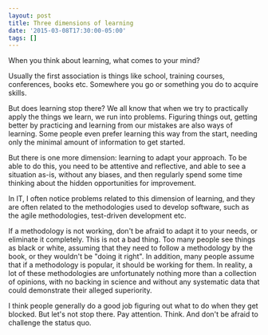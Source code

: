 ```yaml
---
layout: post
title: Three dimensions of learning
date: '2015-03-08T17:30:00-05:00'
tags: []
---
```

When you think about learning, what comes to your mind?

Usually the first association is things like school, training courses, conferences, books etc. Somewhere you go or something you do to acquire skills.

But does learning stop there? We all know that when we try to practically apply the things we learn, we run into problems. Figuring things out, getting better by practicing and learning from our mistakes are also ways of learning. Some people even prefer learning this way from the start, needing only the minimal amount of information to get started.

But there is one more dimension: learning to adapt your approach. To be able to do this, you need to be attentive and reflective, and able to see a situation as-is, without any biases, and then regularly spend some time thinking about the hidden opportunities for improvement.

In IT, I often notice problems related to this dimension of learning, and they are often related to the methodologies used to develop software, such as the agile methodologies, test-driven development etc.

If a methodology is not working, don't be afraid to adapt it to your needs, or eliminate it completely. This is not a bad thing. Too many people see things as black or white, assuming that they need to follow a methodology by the book, or they wouldn't be "doing it right". In addition, many people assume that if a methodology is popular, it should be working for them. In reality, a lot of these methodologies are unfortunately nothing more than a collection of opinions, with no backing in science and without any systematic data that could demonstrate their alleged superiority.

I think people generally do a good job figuring out what to do when they get blocked. But let's not stop there. Pay attention. Think. And don't be afraid to challenge the status quo.
